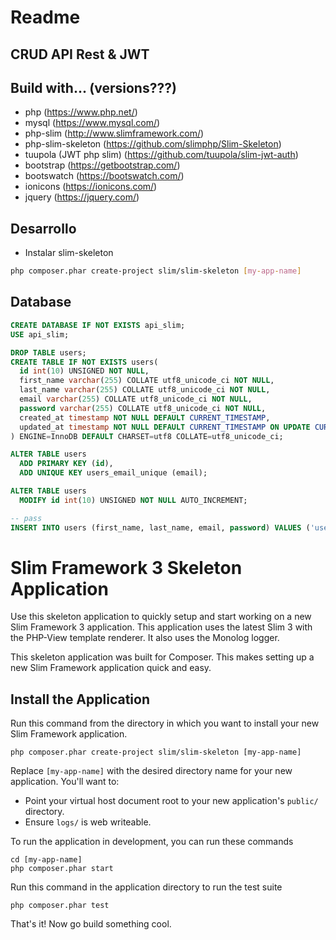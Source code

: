 # Readme

## CRUD API Rest & JWT

## Build with... (versions???)
- php (https://www.php.net/)
- mysql (https://www.mysql.com/)
- php-slim (http://www.slimframework.com/)
- php-slim-skeleton (https://github.com/slimphp/Slim-Skeleton)
- tuupola (JWT php slim) (https://github.com/tuupola/slim-jwt-auth)
- bootstrap (https://getbootstrap.com/)
- bootswatch (https://bootswatch.com/)
- ionicons (https://ionicons.com/)
- jquery (https://jquery.com/)



## Desarrollo 

- Instalar slim-skeleton
```sh
php composer.phar create-project slim/slim-skeleton [my-app-name]
```

## Database
```sql
CREATE DATABASE IF NOT EXISTS api_slim;
USE api_slim;

DROP TABLE users;
CREATE TABLE IF NOT EXISTS users(
  id int(10) UNSIGNED NOT NULL,
  first_name varchar(255) COLLATE utf8_unicode_ci NOT NULL,
  last_name varchar(255) COLLATE utf8_unicode_ci NOT NULL,
  email varchar(255) COLLATE utf8_unicode_ci NOT NULL,
  password varchar(255) COLLATE utf8_unicode_ci NOT NULL,
  created_at timestamp NOT NULL DEFAULT CURRENT_TIMESTAMP,
  updated_at timestamp NOT NULL DEFAULT CURRENT_TIMESTAMP ON UPDATE CURRENT_TIMESTAMP  
) ENGINE=InnoDB DEFAULT CHARSET=utf8 COLLATE=utf8_unicode_ci;

ALTER TABLE users
  ADD PRIMARY KEY (id),
  ADD UNIQUE KEY users_email_unique (email);

ALTER TABLE users
  MODIFY id int(10) UNSIGNED NOT NULL AUTO_INCREMENT;

-- pass
INSERT INTO users (first_name, last_name, email, password) VALUES ('user', 'pass', 'user@pass', '$2y$10$ITIN3SaPqeZ4IYYg3YpSweGU83ObnLkqeG1FkdWjzb5eeOZd5S6zC');
```



# Slim Framework 3 Skeleton Application

Use this skeleton application to quickly setup and start working on a new Slim Framework 3 application. This application uses the latest Slim 3 with the PHP-View template renderer. It also uses the Monolog logger.

This skeleton application was built for Composer. This makes setting up a new Slim Framework application quick and easy.

## Install the Application

Run this command from the directory in which you want to install your new Slim Framework application.

    php composer.phar create-project slim/slim-skeleton [my-app-name]

Replace `[my-app-name]` with the desired directory name for your new application. You'll want to:

* Point your virtual host document root to your new application's `public/` directory.
* Ensure `logs/` is web writeable.

To run the application in development, you can run these commands 

	cd [my-app-name]
	php composer.phar start

Run this command in the application directory to run the test suite

	php composer.phar test

That's it! Now go build something cool.
